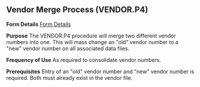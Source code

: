 ## Vendor Merge Process (VENDOR.P4)
<PageHeader />

**Form Details**
[Form Details](../VENDOR-P4-1/README.md)

**Purpose**
The VENDOR.P4 procedure will merge two different vendor numbers into one. This
will mass change an "old" vendor number to a "new" vendor number on all
associated data files.

**Frequency of Use**
As required to consolidate vendor numbers.

**Prerequisites**
Entry of an "old" vendor number and "new" vendor number is required. Both must
already exist in the vendor file.

<badge text= "Version 8.10.57 " vertical="middle" />

<PageFooter />
